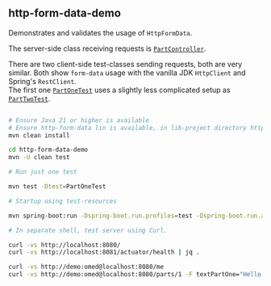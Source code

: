 http-form-data-demo
-------------------

Demonstrates and validates the usage of `HttpFormData`.

The server-side class receiving requests is [`PartController`](./src/main/java/com/github/fwi/httpformdatademo/PartController.java).

There are two client-side test-classes sending requests, both are very similar.
Both show `form-data` usage with the vanilla JDK `HttpClient` and Spring's `RestClient`.  
The first one [`PartOneTest`](./src/test/java/com/github/fwi/httpformdatademo/PartOneTest.java)
uses a slightly less complicated setup as [`PartTwoTest`](./src/test/java/com/github/fwi/httpformdatademo/PartTwoTest.java).

```bash

# Ensure Java 21 or higher is available
# Ensure http-form-data lin is available, in lib-project directory http-form-data run:
mvn clean install

cd http-form-data-demo
mvn -U clean test

# Run just one test

mvn test -Dtest=PartOneTest

# Startup using test-resources

mvn spring-boot:run -Dspring-boot.run.profiles=test -Dspring-boot.run.additional-classpath-elements=src/test/resources

# In separate shell, test server using Curl.

curl -vs http://localhost:8080/
curl -vs http://localhost:8081/actuator/health | jq .

curl -vs http://demo:omed@localhost:8080/me
curl -vs http://demo:omed@localhost:8080/parts/1 -F textPartOne="Hello, world!" -F filePartOne=@README.md

```
